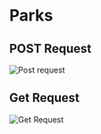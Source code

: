 # Parks

## POST Request
![Post request](https://user-images.githubusercontent.com/45242325/133443356-2b2ff4c6-0620-4f37-b91d-a7fec026a230.png)

## Get Request
![Get Request](https://user-images.githubusercontent.com/45242325/133443979-46d2e497-7f29-488a-96c7-fc5bcd967091.png)
